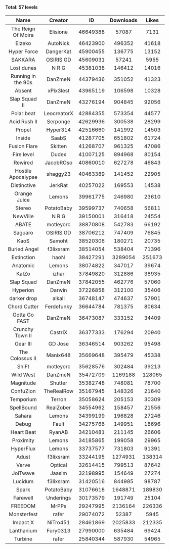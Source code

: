 #### Total: 57 levels

| Name | Creator | ID | Downloads | Likes |
|:---:|:---:|:---:|:---:|:---:|
| The Reign Of Moira | Elisione | 46649388 | 57087 | 7131
| Elzeko | AutoNick | 46423900 | 496352 | 41618
| Hyper Force | DangerKat | 45900455 | 136775 | 13152
| SAKKARA | OSIRIS GD | 45609031 | 57241 | 5955
| Lost dunes | N R G | 45381038 | 146412 | 14016
| Running in the 90s | DanZmeN | 44379436 | 351052 | 41323
| Absent | xPix3lest | 43965119 | 106598 | 10328
| Slap Squad II | DanZmeN | 43276194 | 904845 | 92056
| Polar beat | LeocreatorX | 42884355 | 573354 | 44577
| Acid Rush II | Serponge | 42629936 | 300538 | 28299
| Propel | Hyper314 | 42516660 | 141992 | 14503
| Inside | SaabS | 41287705 | 651802 | 61724
| Fusion Flare | Skitten | 41268707 | 961325 | 47086
| Fire level | Dudex | 41007125 | 894968 | 80154
| Rewired | JacobROso | 40860010 | 627278 | 46843
| Hostile Apocalypse | shaggy23 | 40463389 | 141452 | 22905
| Distinctive | JerkRat | 40257022 | 169553 | 14538
| Orange Juice | Lemons | 39961775 | 246980 | 23610
| Stereo | PotatoBaby | 39599737 | 740658 | 56811
| NewVille | N R G | 39150001 | 316418 | 24554
| ABATE | motleyorc | 38870808 | 542783 | 66192
| Saguaro | OSIRIS GD | 38706212 | 747409 | 76845
| KaoS | Samoht | 38520306 | 180271 | 20735
| Buried Angel | f3lixsram | 38514054 | 538404 | 71396
| Extinction | haoN | 38427291 | 3289054 | 251673
| Anatomic | Lemons | 38074822 | 347017 | 39674
| KaIZo | izhar | 37849820 | 312886 | 38935
| Slap Squad | DanZmeN | 37842055 | 462776 | 57060
| Hyperion | Darwin | 37226858 | 312100 | 35406
| darker drop | alkali | 36748147 | 474637 | 57901
| Chord Cutter | Ferdefunky | 36644784 | 781375 | 80634
| Gotta Go FAST | DanZmeN | 36473087 | 333152 | 34409
| Crunchy Town II | CastriX | 36377333 | 176294 | 20940
| Gear III | GD Jose | 36346514 | 903262 | 95498
| The Colossus II | Manix648 | 35669648 | 395479 | 45338
| ShiFt | motleyorc | 35628576 | 302484 | 39213
| Wild West | DanZmeN | 35472709 | 1169188 | 128065
| Magnitude | Shutter | 35382748 | 748081 | 78700
| ConfuZion | TheRealRow | 35167945 | 148326 | 21640
| Temporium | Terron | 35058624 | 205153 | 30309
| SpellBound | RealZober | 34554962 | 158457 | 21556
| Sahara | Lemons | 34399199 | 196828 | 27246
| Debug | Fault | 34275766 | 149951 | 18696
| Heart Beat | RyanAB | 34210481 | 211145 | 26606
| Proximity | Lemons | 34185865 | 199058 | 29965
| HyperFlux | Lemons | 33737577 | 731803 | 91391
| Adust | f3lixsram | 33244195 | 1274931 | 138314
| Verve | Optical | 32614415 | 799513 | 87642
| JolTwave | Jaasim | 32198995 | 154649 | 27274
| Lucidum | f3lixsram | 31420516 | 844985 | 98787
| Spark | PotatoBaby | 31076618 | 1648871 | 189830
| Farewell | Underings | 30173579 | 191749 | 25104
| FREEDOM | MrPPs | 29247995 | 2136164 | 226336
| Monsterfest | rafer | 29074072 | 52387 | 5945
| Impact X | NiTro451 | 28461869 | 2025833 | 212335
| Lanthanium | Fury0313 | 27990000 | 635484 | 69424
| Turbine | rafer | 25840344 | 587930 | 54965
